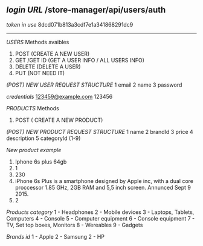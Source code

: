 *login URL*
/store-manager/api/users/auth
----------------------------------------------------------------

*token in use*
8dcd071b813a3cdf7e1a341868291dc9

---------------------------------------------------------------
*USERS*
Methods avaibles
1. POST (CREATE A NEW USER)
2. GET /GET ID (GET A USER INFO / ALL USERS INFO)
3. DELETE (DELETE A USER)
4. PUT (NOT NEED IT)

*(POST) NEW USER REQUEST STRUCTURE*
1 email
2 name
3 password

*credentials*
123459@example.com
123456

*PRODUCTS*
Methods 
1. POST ( CREATE A NEW PRODUCT)


*(POST) NEW PRODUCT REQUEST STRUCTURE*
1 name
2 brandId
3 price
4 description
5 categoryId (1-9)

*New product example*
1. Iphone 6s plus 64gb
2. 1
3. 230
4. iPhone 6s Plus is a smartphone designed by Apple inc, with a dual core proccessor 1.85 GHz, 2GB RAM and 5,5 inch screen. Annunced Sept 9 2015. 
5. 2



*Products category*
1 - Headphones
2 - Mobile devices
3 - Laptops, Tablets, Computers
4 - Console
5 - Computer equipment
6 - Console equipment
7 - TV, Set top boxes, Monitors
8 - Wereables
9 - Gadgets 

*Brands id*
1 - Apple
2 - Samsung
2 - HP